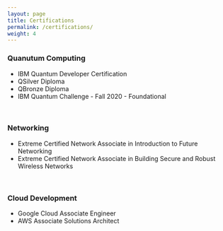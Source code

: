 ```yaml
---
layout: page
title: Certifications
permalink: /certifications/
weight: 4
---
```


###  Quanutum Computing  <br>
<ul>
<li> IBM Quantum Developer Certification </li>
<li> QSilver Diploma </li>  
<li> QBronze Diploma </li>
<li> IBM Quantum Challenge - Fall 2020 - Foundational </li>
</ul> <br>

###  Networking  <br>
<ul>
<li> Extreme Certified Network Associate in Introduction to Future Networking </li>
<li> Extreme Certified Network Associate in Building Secure and Robust Wireless Networks </li>
</ul>
<br>

###  Cloud Development  <br>
<ul>
<li> Google Cloud Associate Engineer </li>
<li> AWS Associate Solutions Architect </li>
</ul>
<br>